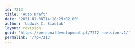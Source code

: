 ```yaml
---
id: 7213
title: 'Auto Draft'
date: '2021-01-08T14:18:29+02:00'
author: 'Ludwik C. Siadlak'
layout: revision
guid: 'https://personaldevelopment.pl/7212-revision-v1/'
permalink: '/?p=7213'
---
```


